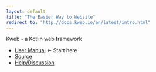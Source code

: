 ```yaml
---
layout: default
title: "The Easier Way to Website"
redirect_to: "http://docs.kweb.io/en/latest/intro.html"
---
```


Kweb - a Kotlin web framework

* [User Manual](https://docs.kweb.io/) <- Start here
* [Source](https://github.com/kwebio/core)
* [Help/Discussion](https://gitter.im/kwebio/Lobby)
